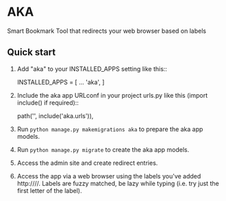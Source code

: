 # AKA

Smart Bookmark Tool that redirects your web browser based on labels

## Quick start


1. Add "aka" to your INSTALLED_APPS setting like this::

    INSTALLED_APPS = [
        ...
        'aka',
    ]

2. Include the aka app URLconf in your project urls.py like this (import include() if required)::

    path('', include('aka.urls')),

3. Run `python manage.py makemigrations aka` to prepare the aka app models.

4. Run `python manage.py migrate` to create the aka app models.

5. Access the admin site and create redirect entries.

6. Access the app via a web browser using the labels you've added http://<site>/<urlconf>/<label>. Labels are fuzzy matched, be lazy while typing (i.e. try just the first letter of the label).